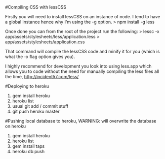 #Compiling CSS with lessCSS

Firstly you will need to install lessCSS on an instance of node. I tend to have a global instance hence why I'm using the -g option. 
	> npm install -g less
	
Once done you can from the root of the project run the following:
	> lessc -x app/assets/stylesheets/less/application.less > app/assets/stylesheets/application.css 
	
That command will compile the lessCSS code and minify it for you (which is what the -x flag option gives you).

I highly recommend for development you look into using less.app which allows you to code without the need for manually compiling the less files all the time, http://incident57.com/less/ 

#Deploying to heroku

1. gem install heroku
2. heroku list
3. usual git add / commit stuff
4. git push heroku master

#Pushing local database to heroku, WARNING: will overwrite the database on heroku

1. gem install heroku
2. heroku list
3. gem install taps
4. heroku db:push
